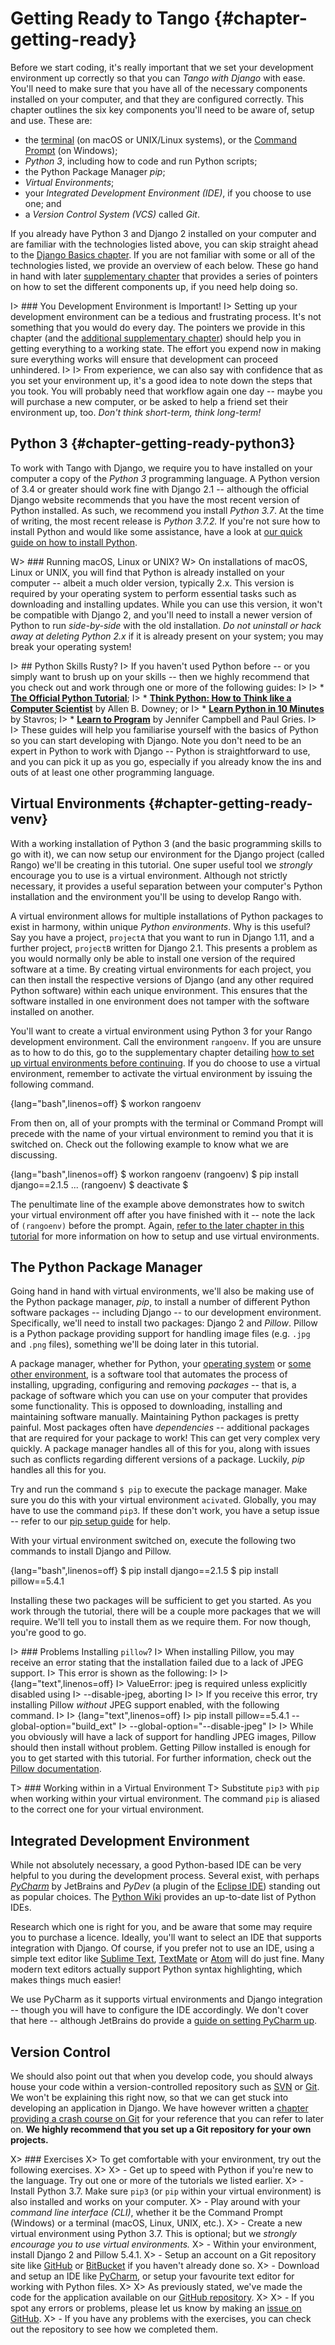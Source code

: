 # Getting Ready to Tango {#chapter-getting-ready}
Before we start coding, it's really important that we set your development environment up correctly so that you can *Tango with Django* with ease. You'll need to make sure that you have all of the necessary components installed on your computer, and that they are configured correctly. This chapter outlines the six key components you'll need to be aware of, setup and use. These are:

* the [terminal](https://en.wikipedia.org/wiki/Terminal_emulator) (on macOS or UNIX/Linux systems), or the [Command Prompt](https://en.wikipedia.org/wiki/Cmd.exe) (on Windows);
* *Python 3*, including how to code and run Python scripts;
* the Python Package Manager *pip*;
* *Virtual Environments*;
* your *Integrated Development Environment (IDE)*, if you choose to use one; and
* a *Version Control System (VCS)* called *Git*.

If you already have Python 3 and Django 2 installed on your computer and are familiar with the technologies listed above, you can skip straight ahead to the [Django Basics chapter](#chapter-django-basics). If you are not familiar with some or all of the technologies listed, we provide an overview of each below. These go hand in hand with later [supplementary chapter](#chapter-system-setup) that provides a series of pointers on how to set the different components up, if you need help doing so.

I> ### You Development Environment is Important!
I> Setting up your development environment can be a tedious and frustrating process. It's not something that you would do every day. The pointers we provide in this chapter (and the [additional supplementary chapter](#chapter-system-setup)) should help you in getting everything to a working state. The effort you expend now in making sure everything works will ensure that development can proceed unhindered.
I>
I> From experience, we can also say with confidence that as you set your environment up, it's a good idea to note down the steps that you took. You will probably need that workflow again one day -- maybe you will purchase a new computer, or be asked to help a friend set their environment up, too. *Don't think short-term, think long-term!*

## Python 3 {#chapter-getting-ready-python3}
To work with Tango with Django, we require you to have installed on your computer a copy of the *Python 3* programming language. A Python version of 3.4 or greater should work fine with Django 2.1 -- although the official Django website recommends that you have the most recent version of Python installed. As such, we recommend you install *Python 3.7*. At the time of writing, the most recent release is *Python 3.7.2.* If you're not sure how to install Python and would like some assistance, have a look at [our quick guide on how to install Python](#section-system-setup-python).

W> ### Running macOS, Linux or UNIX?
W> On installations of macOS, Linux or UNIX, you will find that Python is already installed on your computer -- albeit a much older version, typically 2.x. This version is required by your operating system to perform essential tasks such as downloading and installing updates. While you can use this version, it won't be compatible with Django 2, and you'll need to install a newer version of Python to run *side-by-side* with the old installation. *Do not uninstall or hack away at deleting Python 2.x* if it is already present on your system; you may break your operating system!

I> ## Python Skills Rusty?
I> If you haven't used Python before -- or you simply want to brush up on your skills -- then we highly recommend that you check out and work through one or more of the following guides:
I>
I> * [**The Official Python Tutorial**](https://docs.python.org/3/tutorial/);
I> * [**Think Python: How to Think like a Computer Scientist**](https://greenteapress.com/wp/think-python-2e/) by Allen B. Downey; or
I> * [**Learn Python in 10 Minutes**](https://www.stavros.io/tutorials/python/) by Stavros;
I> * [**Learn to Program**](https://www.coursera.org/course/programming1) by Jennifer Campbell and Paul Gries.
I>
I> These guides will help you familiarise yourself with the basics of Python so you can start developing with Django. Note you don't need to be an expert in Python to work with Django -- Python is straightforward to use, and you can pick it up as you go, especially if you already know the ins and outs of at least one other programming language.

## Virtual Environments {#chapter-getting-ready-venv}
With a working installation of Python 3 (and the basic programming skills to go with it), we can now setup our environment for the Django project (called Rango) we'll be creating in this tutorial. One super useful tool we *strongly* encourage you to use is a virtual environment. Although not strictly necessary, it provides a useful separation between your computer's Python installation and the environment you'll be using to develop Rango with.

A virtual environment allows for multiple installations of Python packages to exist in harmony, within unique *Python environments*. Why is this useful? Say you have a project, `projectA` that you want to run in Django 1.11, and a further project, `projectB` written for Django 2.1. This presents a problem as you would normally only be able to install one version of the required software at a time. By creating virtual environments for each project, you can then install the respective versions of Django (and any other required Python software) within each unique environment. This ensures that the software installed in one environment does not tamper with the software installed on another.

You'll want to create a virtual environment using Python 3 for your Rango development environment. Call the environment `rangoenv`. If you are unsure as to how to do this, go to the supplementary chapter detailing [how to set up virtual environments before continuing](#section-system-setup-virtualenv). If you do choose to use a virtual environment, remember to activate the virtual environment by issuing the following command.

{lang="bash",linenos=off}
	$ workon rangoenv

From then on, all of your prompts with the terminal or Command Prompt will precede with the name of your virtual environment to remind you that it is switched on. Check out the following example to know what we are discussing.

{lang="bash",linenos=off}
	$ workon rangoenv
	(rangoenv) $ pip install django==2.1.5
	...
	(rangoenv) $ deactivate
	$ 

The penultimate line of the example above demonstrates how to switch your virtual environment off after you have finished with it -- note the lack of `(rangoenv)` before the prompt. Again, [refer to the later chapter in this tutorial](#section-system-setup-virtualenv) for more information on how to setup and use virtual environments.

## The Python Package Manager
Going hand in hand with virtual environments, we'll also be making use of the Python package manager, *pip*, to install a number of different Python software packages -- including Django -- to our development environment. Specifically, we'll need to install two packages: Django 2 and *Pillow*. Pillow is a Python package providing support for handling image files (e.g. `.jpg` and `.png` files), something we'll be doing later in this tutorial.

A package manager, whether for Python, your [operating system](https://en.wikipedia.org/wiki/Advanced_Packaging_Tool) or [some other environment](https://docs.npmjs.com/cli/install), is a software tool that automates the process of installing, upgrading, configuring and removing *packages* -- that is, a package of software which you can use on your computer that provides some functionality. This is opposed to downloading, installing and maintaining software manually. Maintaining Python packages is pretty painful. Most packages often have *dependencies* -- additional packages that are required for your package to work! This can get very complex very quickly. A package manager handles all of this for you, along with issues such as conflicts regarding different versions of a package. Luckily, *pip* handles all this for you.

Try and run the command `$ pip` to execute the package manager. Make sure you do this with your virtual environment `acivate`d. Globally, you may have to use the command `pip3`. If these don't work, you have a setup issue -- refer to our [pip setup guide](#section-system-setup-pip) for help.

With your virtual environment switched on, execute the following two commands to install Django and Pillow.

{lang="bash",linenos=off}
	$ pip install django==2.1.5
	$ pip install pillow==5.4.1

Installing these two packages will be sufficient to get you started. As you work through the tutorial, there will be a couple more packages that we will require. We'll tell you to install them as we require them. For now though, you're good to go.

I> ### Problems Installing `pillow`?
I> When installing Pillow, you may receive an error stating that the installation failed due to a lack of JPEG support.
I> This error is shown as the following:
I> 
I> {lang="text",linenos=off}
I> 	ValueError: jpeg is required unless explicitly disabled using
I> 	            --disable-jpeg, aborting
I>
I> If you receive this error, try installing Pillow *without* JPEG support enabled, with the following command.
I>
I> {lang="text",linenos=off}
I> 	pip install pillow==5.4.1 --global-option="build_ext"
I> 	                          --global-option="--disable-jpeg"
I>
I> While you obviously will have a lack of support for handling JPEG images, Pillow should then install without problem. Getting Pillow installed is enough for you to get started with this tutorial. For further information, check out the [Pillow documentation](https://pillow.readthedocs.io/en/stable/installation.html).

T> ### Working within in a Virtual Environment
T> Substitute `pip3` with `pip` when working within your virtual environment. The command `pip` is aliased to the correct one for your virtual environment.

## Integrated Development Environment
While not absolutely necessary, a good Python-based IDE can be very helpful to you during the development process. Several exist, with perhaps [*PyCharm*](http://www.jetbrains.com/pycharm/) by JetBrains and *PyDev* (a plugin of the [Eclipse IDE](http://www.eclipse.org/downloads/)) standing out as popular choices. The [Python Wiki](http://wiki.python.org/moin/IntegratedDevelopmentEnvironments) provides an up-to-date list of Python IDEs.

Research which one is right for you, and be aware that some may require you to purchase a licence. Ideally, you'll want to select an IDE that supports integration with Django. Of course, if you prefer not to use an IDE, using a simple text editor like [Sublime Text](https://www.sublimetext.com/), [TextMate](https://macromates.com/) or [Atom](https://atom.io/) will do just fine. Many modern text editors actually support Python syntax highlighting, which makes things much easier!

We use PyCharm as it supports virtual environments and Django integration -- though you will have to configure the IDE accordingly. We don't cover that here -- although JetBrains do provide a [guide on setting PyCharm up](https://www.jetbrains.com/help/pycharm/2016.1/creating-and-running-your-first-django-project.html).

## Version Control
We should also point out that when you develop code, you should always house your code within a version-controlled repository such as [SVN](http://subversion.tigris.org/) or [Git](http://git-scm.com/). We won't be explaining this right now, so that we can get stuck into developing an application in Django. We have however written a [chapter providing a crash course on Git](#chapter-git) for your reference that you can refer to later on. **We highly recommend that you set up a Git repository for your own projects.**

X> ### Exercises
X> To get comfortable with your environment, try out the following exercises.
X>
X> - Get up to speed with Python if you're new to the language. Try out one or more of the tutorials we listed earlier.
X> - Install Python 3.7. Make sure `pip3` (or `pip` within your virtual environment) is also installed and works on your computer.
X> - Play around with your *command line interface (CLI)*, whether it be the Command Prompt (Windows) or a terminal (macOS, Linux, UNIX, etc.).
X> - Create a new virtual environment using Python 3.7. This is optional; but we *strongly encourage you to use virtual environments.*
X> - Within your environment, install Django 2 and Pillow 5.4.1.
X> - Setup an account on a Git repository site like [GitHub](https://github.com/) or [BitBucket](https://bitbucket.org/) if you haven't already done so.
X> - Download and setup an IDE like [PyCharm](https://www.jetbrains.com/pycharm/), or setup your favourite text editor for working with Python files.
X>
X> As previously stated, we've made the code for the application available on our [GitHub repository](https://github.com/maxwelld90/tango_with_django_2_code).
X>
X> - If you spot any errors or problems, please let us know by making an [issue on GitHub](https://github.com/leifos/tango_with_django_2/issues).
X> - If you have any problems with the exercises, you can check out the repository to see how we completed them.